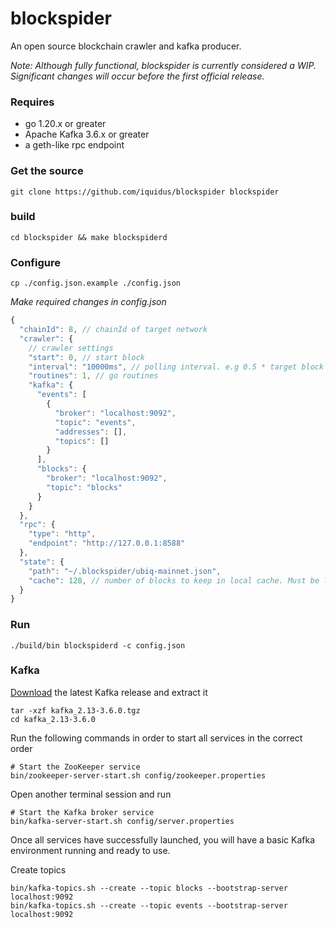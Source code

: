 # blockspider

An open source blockchain crawler and kafka producer.

_Note: Although fully functional, blockspider is currently considered a WIP. Significant changes will occur before the first official release._

### Requires

- go 1.20.x or greater
- Apache Kafka 3.6.x or greater
- a geth-like rpc endpoint

### Get the source

```shell
git clone https://github.com/iquidus/blockspider blockspider
```

### build

```shell
cd blockspider && make blockspiderd
```

### Configure

```shell
cp ./config.json.example ./config.json
```

_Make required changes in config.json_

```js
{
  "chainId": 8, // chainId of target network
  "crawler": {
    // crawler settings
    "start": 0, // start block
    "interval": "10000ms", // polling interval. e.g 0.5 * target block time
    "routines": 1, // go routines
    "kafka": {
      "events": [
        {
          "broker": "localhost:9092",
          "topic": "events",
          "addresses": [],
          "topics": []
        }
      ],
      "blocks": {
        "broker": "localhost:9092",
        "topic": "blocks"
      }
    }
  },
  "rpc": {
    "type": "http",
    "endpoint": "http://127.0.0.1:8588"
  },
  "state": {
    "path": "~/.blockspider/ubiq-mainnet.json",
    "cache": 128, // number of blocks to keep in local cache. Must be larger than reorgs.
  }
}
```

### Run

```shell
./build/bin blockspiderd -c config.json
```

### Kafka

[Download](https://www.apache.org/dyn/closer.cgi?path=/kafka/3.6.0/kafka_2.13-3.6.0.tgz) the latest Kafka release and extract it

```shell
tar -xzf kafka_2.13-3.6.0.tgz
cd kafka_2.13-3.6.0
```

Run the following commands in order to start all services in the correct order

```shell
# Start the ZooKeeper service
bin/zookeeper-server-start.sh config/zookeeper.properties
```

Open another terminal session and run

```shell
# Start the Kafka broker service
bin/kafka-server-start.sh config/server.properties
```

Once all services have successfully launched, you will have a basic Kafka environment running and ready to use.

Create topics

```shell
bin/kafka-topics.sh --create --topic blocks --bootstrap-server localhost:9092
bin/kafka-topics.sh --create --topic events --bootstrap-server localhost:9092
```
